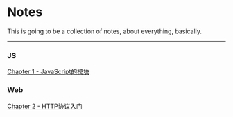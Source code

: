 # Notes

This is going to be a collection of notes, about everything, basically.

---

### JS

[Chapter 1 - JavaScript的模块](/js-javascriptde-module.md)

### Web

[Chapter 2 - HTTP协议入门](/web-http-first-steps.md)